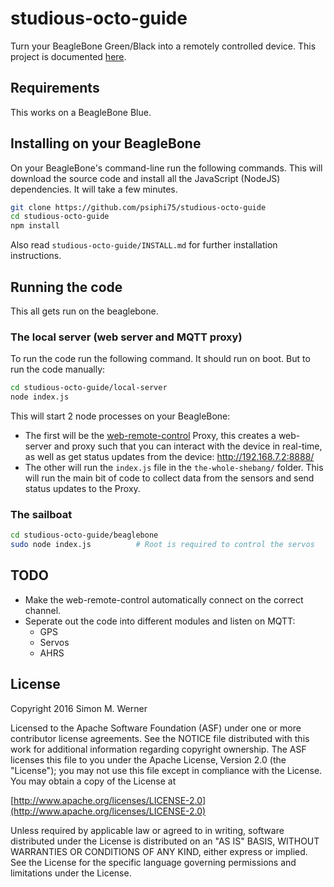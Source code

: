 # studious-octo-guide

Turn your BeagleBone Green/Black into a remotely controlled device. This project is documented [here](https://www.hackster.io/anemoi/lean-green-rc-sailing-machine-2cdde5).

## Requirements

This works on a BeagleBone Blue.

## Installing on your BeagleBone

On your BeagleBone's command-line run the following commands. This will download
the source code and install all the JavaScript (NodeJS) dependencies. It will
take a few minutes.

```bash
git clone https://github.com/psiphi75/studious-octo-guide
cd studious-octo-guide
npm install
```

Also read `studious-octo-guide/INSTALL.md` for further installation instructions.

## Running the code

This all gets run on the beaglebone.

### The local server (web server and MQTT proxy)

To run the code run the following command. It should run on boot. But to run the code manually:

```bash
cd studious-octo-guide/local-server
node index.js
```

This will start 2 node processes on your BeagleBone:

-   The first will be the [web-remote-control](https://www.npmjs.com/package/web-remote-control) Proxy, this creates a web-server and proxy such that you can interact with the device in real-time, as well as get status updates from the device: http://192.168.7.2:8888/
-   The other will run the `index.js` file in the `the-whole-shebang/` folder. This will run the main bit of code to collect data from the sensors and send status updates to the Proxy.

### The sailboat

```bash
cd studious-octo-guide/beaglebone
sudo node index.js          # Root is required to control the servos
```

## TODO

-   Make the web-remote-control automatically connect on the correct channel.
-   Seperate out the code into different modules and listen on MQTT:
    -   GPS
    -   Servos
    -   AHRS

## License

Copyright 2016 Simon M. Werner

Licensed to the Apache Software Foundation (ASF) under one or more contributor license agreements. See the NOTICE file distributed with this work for additional information regarding copyright ownership. The ASF licenses this file to you under the Apache License, Version 2.0 (the "License"); you may not use this file except in compliance with the License. You may obtain a copy of the License at

[http://www.apache.org/licenses/LICENSE-2.0](http://www.apache.org/licenses/LICENSE-2.0)

Unless required by applicable law or agreed to in writing, software distributed under the License is distributed on an "AS IS" BASIS, WITHOUT WARRANTIES OR CONDITIONS OF ANY KIND, either express or implied. See the License for the specific language governing permissions and limitations under the License.
